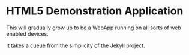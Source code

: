 HTML5 Demonstration Application
===============================

This will gradually grow up to be a WebApp running on all sorts of web enabled devices.

It takes a cueue from the simplicity of the Jekyll project.
